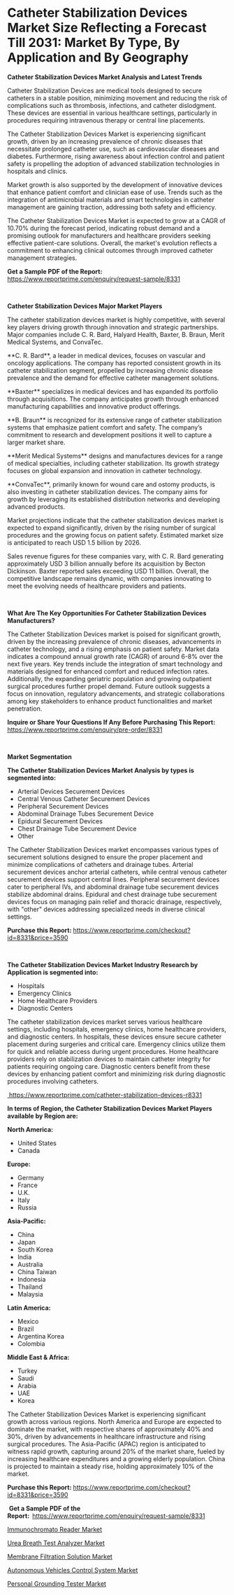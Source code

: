 <p><h1>Catheter Stabilization Devices Market Size Reflecting a Forecast Till 2031: Market By Type, By Application and By Geography</h1></p><p><strong>Catheter Stabilization Devices Market Analysis and Latest Trends</strong></p>
<p><p>Catheter Stabilization Devices are medical tools designed to secure catheters in a stable position, minimizing movement and reducing the risk of complications such as thrombosis, infections, and catheter dislodgment. These devices are essential in various healthcare settings, particularly in procedures requiring intravenous therapy or central line placements. </p><p>The Catheter Stabilization Devices Market is experiencing significant growth, driven by an increasing prevalence of chronic diseases that necessitate prolonged catheter use, such as cardiovascular diseases and diabetes. Furthermore, rising awareness about infection control and patient safety is propelling the adoption of advanced stabilization technologies in hospitals and clinics. </p><p>Market growth is also supported by the development of innovative devices that enhance patient comfort and clinician ease of use. Trends such as the integration of antimicrobial materials and smart technologies in catheter management are gaining traction, addressing both safety and efficiency. </p><p>The Catheter Stabilization Devices Market is expected to grow at a CAGR of 10.70% during the forecast period, indicating robust demand and a promising outlook for manufacturers and healthcare providers seeking effective patient-care solutions. Overall, the market's evolution reflects a commitment to enhancing clinical outcomes through improved catheter management strategies.</p></p>
<p><strong>Get a Sample PDF of the Report:&nbsp;</strong> <a href="https://www.reportprime.com/enquiry/request-sample/8331?utm_campaign=1842&utm_medium=2&utm_source=Github&utm_content=ia&utm_term=26112024&utm_id=catheter-stabilization-devices">https://www.reportprime.com/enquiry/request-sample/8331</a></p>
<p>&nbsp;</p>
<p><strong>Catheter Stabilization Devices Major Market Players</strong></p>
<p><p>The catheter stabilization devices market is highly competitive, with several key players driving growth through innovation and strategic partnerships. Major companies include C. R. Bard, Halyard Health, Baxter, B. Braun, Merit Medical Systems, and ConvaTec.</p><p>**C. R. Bard**, a leader in medical devices, focuses on vascular and oncology applications. The company has reported consistent growth in its catheter stabilization segment, propelled by increasing chronic disease prevalence and the demand for effective catheter management solutions.</p><p>**Baxter** specializes in medical devices and has expanded its portfolio through acquisitions. The company anticipates growth through enhanced manufacturing capabilities and innovative product offerings.</p><p>**B. Braun** is recognized for its extensive range of catheter stabilization systems that emphasize patient comfort and safety. The company’s commitment to research and development positions it well to capture a larger market share.</p><p>**Merit Medical Systems** designs and manufactures devices for a range of medical specialties, including catheter stabilization. Its growth strategy focuses on global expansion and innovation in catheter technology.</p><p>**ConvaTec**, primarily known for wound care and ostomy products, is also investing in catheter stabilization devices. The company aims for growth by leveraging its established distribution networks and developing advanced products.</p><p>Market projections indicate that the catheter stabilization devices market is expected to expand significantly, driven by the rising number of surgical procedures and the growing focus on patient safety. Estimated market size is anticipated to reach USD 1.5 billion by 2026.</p><p>Sales revenue figures for these companies vary, with C. R. Bard generating approximately USD 3 billion annually before its acquisition by Becton Dickinson. Baxter reported sales exceeding USD 11 billion. Overall, the competitive landscape remains dynamic, with companies innovating to meet the evolving needs of healthcare providers and patients.</p></p>
<p>&nbsp;</p>
<p><strong>What Are The Key Opportunities For Catheter Stabilization Devices Manufacturers?</strong></p>
<p><p>The Catheter Stabilization Devices market is poised for significant growth, driven by the increasing prevalence of chronic diseases, advancements in catheter technology, and a rising emphasis on patient safety. Market data indicates a compound annual growth rate (CAGR) of around 6-8% over the next five years. Key trends include the integration of smart technology and materials designed for enhanced comfort and reduced infection rates. Additionally, the expanding geriatric population and growing outpatient surgical procedures further propel demand. Future outlook suggests a focus on innovation, regulatory advancements, and strategic collaborations among key stakeholders to enhance product functionalities and market penetration.</p></p>
<p><strong>Inquire or Share Your Questions If Any Before Purchasing This Report:</strong> <a href="https://www.reportprime.com/enquiry/pre-order/8331?utm_campaign=1842&utm_medium=2&utm_source=Github&utm_content=ia&utm_term=26112024&utm_id=catheter-stabilization-devices">https://www.reportprime.com/enquiry/pre-order/8331</a></p>
<p>&nbsp;</p>
<p><strong>Market Segmentation</strong></p>
<p><strong>The Catheter Stabilization Devices Market Analysis by types is segmented into:</strong></p>
<p><ul><li>Arterial Devices Securement Devices</li><li>Central Venous Catheter Securement Devices</li><li>Peripheral Securement Devices</li><li>Abdominal Drainage Tubes Securement Device</li><li>Epidural Securement Devices</li><li>Chest Drainage Tube Securement Device</li><li>Other</li></ul></p>
<p><p>The Catheter Stabilization Devices market encompasses various types of securement solutions designed to ensure the proper placement and minimize complications of catheters and drainage tubes. Arterial securement devices anchor arterial catheters, while central venous catheter securement devices support central lines. Peripheral securement devices cater to peripheral IVs, and abdominal drainage tube securement devices stabilize abdominal drains. Epidural and chest drainage tube securement devices focus on managing pain relief and thoracic drainage, respectively, with "other" devices addressing specialized needs in diverse clinical settings.</p></p>
<p><strong>Purchase this Report:&nbsp;</strong><a href="https://www.reportprime.com/checkout?id=8331&price=3590&utm_campaign=1842&utm_medium=2&utm_source=Github&utm_content=ia&utm_term=26112024&utm_id=catheter-stabilization-devices">https://www.reportprime.com/checkout?id=8331&price=3590</a></p>
<p>&nbsp;</p>
<p><strong>The Catheter Stabilization Devices Market Industry Research by Application is segmented into:</strong></p>
<p><ul><li>Hospitals</li><li>Emergency Clinics</li><li>Home Healthcare Providers</li><li>Diagnostic Centers</li></ul></p>
<p><p>The catheter stabilization devices market serves various healthcare settings, including hospitals, emergency clinics, home healthcare providers, and diagnostic centers. In hospitals, these devices ensure secure catheter placement during surgeries and critical care. Emergency clinics utilize them for quick and reliable access during urgent procedures. Home healthcare providers rely on stabilization devices to maintain catheter integrity for patients requiring ongoing care. Diagnostic centers benefit from these devices by enhancing patient comfort and minimizing risk during diagnostic procedures involving catheters.</p></p>
<p><a href="https://www.reportprime.com/catheter-stabilization-devices-r8331?utm_campaign=1842&utm_medium=2&utm_source=Github&utm_content=ia&utm_term=26112024&utm_id=catheter-stabilization-devices">&nbsp;https://www.reportprime.com/catheter-stabilization-devices-r8331</a></p>
<p><strong>In terms of Region, the Catheter Stabilization Devices Market Players available by Region are:</strong></p>
<p>
    <p> <strong> North America: </strong>
        <ul>
            <li>United States</li>
            <li>Canada</li>
        </ul>
        </p> 
    <p> <strong> Europe: </strong>
        <ul>
            <li>Germany</li>
            <li>France</li>
            <li>U.K.</li>
            <li>Italy</li>
            <li>Russia</li>
        </ul>
        </p> 
    <p> <strong> Asia-Pacific: </strong>
        <ul>
            <li>China</li>
            <li>Japan</li>
            <li>South Korea</li>
            <li>India</li>
            <li>Australia</li>
            <li>China Taiwan</li>
            <li>Indonesia</li>
            <li>Thailand</li>
            <li>Malaysia</li>
        </ul>
        </p> 
    <p> <strong> Latin America: </strong>
        <ul>
            <li>Mexico</li>
            <li>Brazil</li>
            <li>Argentina Korea</li>
            <li>Colombia</li>
        </ul>
        </p> 
    <p> <strong> Middle East & Africa: </strong>
        <ul>
            <li>Turkey</li>
            <li>Saudi</li>
            <li>Arabia</li>
            <li>UAE</li>
            <li>Korea</li>
        </ul>
    </p>
    </p>
<p><p>The Catheter Stabilization Devices Market is experiencing significant growth across various regions. North America and Europe are expected to dominate the market, with respective shares of approximately 40% and 30%, driven by advancements in healthcare infrastructure and rising surgical procedures. The Asia-Pacific (APAC) region is anticipated to witness rapid growth, capturing around 20% of the market share, fueled by increasing healthcare expenditures and a growing elderly population. China is projected to maintain a steady rise, holding approximately 10% of the market.</p></p>
<p><strong>Purchase this Report: </strong><a href="https://www.reportprime.com/checkout?id=8331&price=3590&utm_campaign=1842&utm_medium=2&utm_source=Github&utm_content=ia&utm_term=26112024&utm_id=catheter-stabilization-devices">https://www.reportprime.com/checkout?id=8331&price=3590</a></p>
<p>&nbsp;<strong>Get a Sample PDF of the Report:&nbsp;&nbsp;</strong><a href="https://www.reportprime.com/enquiry/request-sample/8331?utm_campaign=1842&utm_medium=2&utm_source=Github&utm_content=ia&utm_term=26112024&utm_id=catheter-stabilization-devices">https://www.reportprime.com/enquiry/request-sample/8331</a></p>
<p><strong></strong></p>
<p><p><a href="https://www.linkedin.com/pulse/evolution-immunochromato-reader-market-key-shifts-from-2024-tkbjf?utm_campaign=1842&utm_medium=2&utm_source=Github&utm_content=ia&utm_term=26112024&utm_id=catheter-stabilization-devices">Immunochromato Reader Market</a></p><p><a href="https://www.linkedin.com/pulse/urea-breath-test-analyzer-market-global-regional-analysis-2024-9v3zf?utm_campaign=1842&utm_medium=2&utm_source=Github&utm_content=ia&utm_term=26112024&utm_id=catheter-stabilization-devices">Urea Breath Test Analyzer Market</a></p><p><a href="https://issuu.com/reportprime-2/docs/membrane-filtration-solution-market_ce09eb298e2b82?utm_campaign=1842&utm_medium=2&utm_source=Github&utm_content=ia&utm_term=26112024&utm_id=catheter-stabilization-devices">Membrane Filtration Solution Market</a></p><p><a href="https://issuu.com/reportprime-2/docs/autonomous-vehicles-control-system-_a581f31ba659a5?utm_campaign=1842&utm_medium=2&utm_source=Github&utm_content=ia&utm_term=26112024&utm_id=catheter-stabilization-devices">Autonomous Vehicles Control System Market</a></p><p><a href="https://www.linkedin.com/pulse/personal-grounding-tester-market-investigation-industry-evolution-mt7gf?utm_campaign=1842&utm_medium=2&utm_source=Github&utm_content=ia&utm_term=26112024&utm_id=catheter-stabilization-devices">Personal Grounding Tester Market</a></p></p>